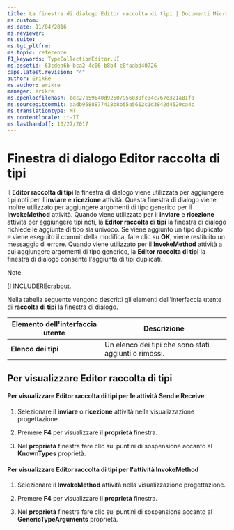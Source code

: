 ```yaml
---
title: La finestra di dialogo Editor raccolta di tipi | Documenti Microsoft
ms.custom: 
ms.date: 11/04/2016
ms.reviewer: 
ms.suite: 
ms.tgt_pltfrm: 
ms.topic: reference
f1_keywords: TypeCollectionEditor.UI
ms.assetid: 63cdea6b-bca2-4c06-b8b4-c8faabd40726
caps.latest.revision: "4"
author: ErikRe
ms.author: erikre
manager: erikre
ms.openlocfilehash: bdc27b59640d92507956030fc34c767e321a81fa
ms.sourcegitcommit: aadb9588877418b8b55a5612c1d3842d4520ca4c
ms.translationtype: MT
ms.contentlocale: it-IT
ms.lasthandoff: 10/27/2017
---
```

# <a name="type-collection-editor-dialog-box"></a>Finestra di dialogo Editor raccolta di tipi
Il **Editor raccolta di tipi** la finestra di dialogo viene utilizzata per aggiungere tipi noti per il **inviare** e **ricezione** attività. Questa finestra di dialogo viene inoltre utilizzato per aggiungere argomenti di tipo generico per il **InvokeMethod** attività. Quando viene utilizzato per il **inviare** e **ricezione** attività per aggiungere tipi noti, la **Editor raccolta di tipi** la finestra di dialogo richiede le aggiunte di tipo sia univoco. Se viene aggiunto un tipo duplicato e viene eseguito il commit della modifica, fare clic su **OK**, viene restituito un messaggio di errore. Quando viene utilizzato per il **InvokeMethod** attività a cui aggiungere argomenti di tipo generico, la **Editor raccolta di tipi** la finestra di dialogo consente l'aggiunta di tipi duplicati.  
  
> [!NOTE]
>  [! INCLUDERE[crabout](/dotnet/framework/wcf/feature-details/data-contract-known-types).  
  
 Nella tabella seguente vengono descritti gli elementi dell'interfaccia utente di **raccolta di tipi** la finestra di dialogo.  
  
|Elemento dell'interfaccia utente|Descrizione|  
|----------------|-----------------|  
|**Elenco dei tipi**|Un elenco dei tipi che sono stati aggiunti o rimossi.|  
  
## <a name="to-bring-up-the-type-collection-editor"></a>Per visualizzare Editor raccolta di tipi  
  
#### <a name="to-bring-up-the-type-collection-editor-for-the-send-and-receive-activities"></a>Per visualizzare Editor raccolta di tipi per le attività Send e Receive  
  
1.  Selezionare il **inviare** o **ricezione** attività nella visualizzazione progettazione.  
  
2.  Premere **F4** per visualizzare il **proprietà** finestra.  
  
3.  Nel **proprietà** finestra fare clic sui puntini di sospensione accanto al **KnownTypes** proprietà.  
  
#### <a name="to-bring-up-the-type-collection-editor-for-the-invokemethod-activity"></a>Per visualizzare Editor raccolta di tipi per l'attività InvokeMethod  
  
1.  Selezionare il **InvokeMethod** attività nella visualizzazione progettazione.  
  
2.  Premere **F4** per visualizzare il **proprietà** finestra.  
  
3.  Nel **proprietà** finestra fare clic sui puntini di sospensione accanto al **GenericTypeArguments** proprietà.